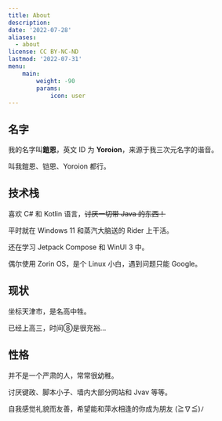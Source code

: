 ```yaml
---
title: About
description: 
date: '2022-07-28'
aliases:
  - about
license: CC BY-NC-ND
lastmod: '2022-07-31'
menu:
    main: 
        weight: -90
        params:
            icon: user
---
```


## 名字

我的名字叫**鎧恩**，英文 ID 为 **Yoroion**，来源于我三次元名字的谐音。

叫我鎧恩、铠恩、Yoroion 都行。

## 技术栈

喜欢 C# 和 Kotlin 语言，~~讨厌一切带 Java 的东西！~~

平时就在 Windows 11 和蒸汽大脑送的 Rider 上干活。

还在学习 Jetpack Compose 和 WinUI 3 中。

偶尔使用 Zorin OS，是个 Linux 小白，遇到问题只能 Google。

## 现状

坐标天津市，是名高中牲。

已经上高三，时间⑧是很充裕...

## 性格

并不是一个严肃的人，常常很幼稚。

讨厌键政、脚本小子、墙内大部分网站和 Jvav 等等。

自我感觉礼貌而友善，希望能和萍水相逢的你成为朋友 (≧∇≦)ﾉ
